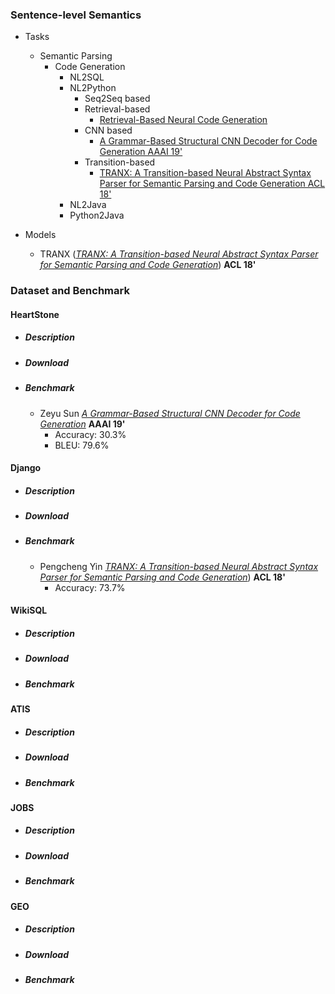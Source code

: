 ### Sentence-level Semantics
- Tasks
    - Semantic Parsing
        - Code Generation
            - NL2SQL
            - NL2Python
                - Seq2Seq based
                - Retrieval-based
                    - [Retrieval-Based Neural Code Generation](https://arxiv.org/abs/1808.10025)
                - CNN based 
                    - [A Grammar-Based Structural CNN Decoder for Code Generation AAAI 19'](https://arxiv.org/abs/1811.06837)
                - Transition-based
                    - [TRANX: A Transition-based Neural Abstract Syntax Parser for Semantic Parsing and Code Generation ACL 18'](https://arxiv.org/abs/1810.02720)
            - NL2Java
            - Python2Java
     
- Models
    - TRANX (*[TRANX: A Transition-based Neural Abstract Syntax Parser for Semantic Parsing and Code Generation](https://arxiv.org/abs/1810.02720)*) **ACL 18'**
        

### Dataset and Benchmark
#### HeartStone
* ##### Description
* ##### Download

* ##### Benchmark
    - Zeyu Sun *[A Grammar-Based Structural CNN Decoder for Code Generation](https://arxiv.org/abs/1811.06837)* **AAAI 19'**
        - Accuracy: 30.3%
        - BLEU: 79.6%
        
#### Django
* ##### Description
* ##### Download

* ##### Benchmark
    - Pengcheng Yin *[TRANX: A Transition-based Neural Abstract Syntax Parser for Semantic Parsing and Code Generation](https://arxiv.org/abs/1810.02720)*) **ACL 18'**
        - Accuracy: 73.7%

#### WikiSQL
* ##### Description
* ##### Download

* ##### Benchmark

#### ATIS
* ##### Description
* ##### Download

* ##### Benchmark

#### JOBS
* ##### Description
* ##### Download

* ##### Benchmark

#### GEO
* ##### Description
* ##### Download

* ##### Benchmark
